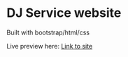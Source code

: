 # DJ Service website

Built with bootstrap/html/css

Live preview here:
[Link to site](https://kaosorn.github.io/test-site/)
